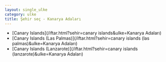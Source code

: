 ```yaml
---
layout: single_ulke
category: ulke
title: Şehir seç - Kanarya Adaları
---
```

* [Canary Islands](/iftar.html?sehir=canary islands&ulke=Kanarya Adaları)
* [Canary Islands (Las Palmas)](/iftar.html?sehir=canary islands (las palmas)&ulke=Kanarya Adaları)
* [Canary Islands (Lanzarote)](/iftar.html?sehir=canary islands (lanzarote)&ulke=Kanarya Adaları)
